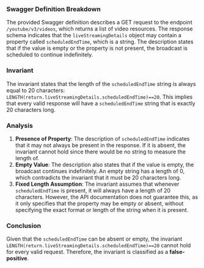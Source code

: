 ### Swagger Definition Breakdown
The provided Swagger definition describes a GET request to the endpoint `/youtube/v3/videos`, which returns a list of video resources. The response schema indicates that the `liveStreamingDetails` object may contain a property called `scheduledEndTime`, which is a string. The description states that if the value is empty or the property is not present, the broadcast is scheduled to continue indefinitely.

### Invariant
The invariant states that the length of the `scheduledEndTime` string is always equal to 20 characters: `LENGTH(return.liveStreamingDetails.scheduledEndTime)==20`. This implies that every valid response will have a `scheduledEndTime` string that is exactly 20 characters long.

### Analysis
1. **Presence of Property**: The description of `scheduledEndTime` indicates that it may not always be present in the response. If it is absent, the invariant cannot hold since there would be no string to measure the length of.
2. **Empty Value**: The description also states that if the value is empty, the broadcast continues indefinitely. An empty string has a length of 0, which contradicts the invariant that it must be 20 characters long.
3. **Fixed Length Assumption**: The invariant assumes that whenever `scheduledEndTime` is present, it will always have a length of 20 characters. However, the API documentation does not guarantee this, as it only specifies that the property may be empty or absent, without specifying the exact format or length of the string when it is present.

### Conclusion
Given that the `scheduledEndTime` can be absent or empty, the invariant `LENGTH(return.liveStreamingDetails.scheduledEndTime)==20` cannot hold for every valid request. Therefore, the invariant is classified as a **false-positive**.

